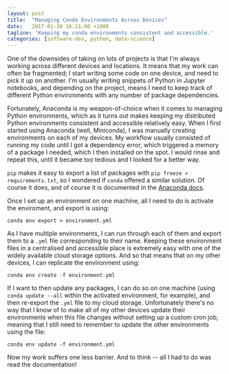 ```yaml
---
layout: post
title:  "Managing Conda Environments Across Devices"
date:   2017-01-30 16:21:00 +1000
tagline: 'Keeping my conda environments consistent and accessible.'
categories: [software-dev, python, data-science]
---
```

One of the downsides of taking on lots of projects is that I'm always working across different devices and locations. It means that my work can often be fragmented; I start writing some code on one device, and need to pick it up on another. I'm usually writing snippets of Python in Jupyter notebooks, and depending on the project, means I need to keep track of different Python environments with any number of package dependencies. 

Fortunately, Anaconda is my weapon-of-choice when it comes to managing Python environments, which as it turns out makes keeping my distributed Python environments consistent and accessible relatively easy. When I first started using Anaconda (well, Miniconda), I was manually creating environments on each of my devices. My workflow usually consisted of running my code until I got a dependency error, which triggered a memory of a package I needed, which I then installed on the spot. I would rinse and repeat this, until it became too tedious and I looked for a better way.

`pip` makes it easy to export a list of packages with `pip freeze > requirements.txt`, so I wondered if `conda` offered a similar solution. Of course it does, and of course it is documented in the [Anaconda docs](https://conda.io/docs/using/envs.html#share-an-environment). 

Once I set up an environment on one machine, all I need to do is activate the enviroment, and export is using:

```
conda env export > environment.yml
```

As I have multiple environments, I can run through each of them and export them to a `.yml` file corresponding to their name. Keeping these environment files in a centralised and accessible place is extremely easy with one of the widely available cloud storage options. And so that means that on my other devices, I can replicate the environment using:

```
conda env create -f environment.yml
```

If I want to then update any packages, I can do so on one machine (using `conda update --all` within the activated environment, for example), and then re-export the `.yml` file to my cloud storage. Unfortunately there's no way that I know of to make all of my other devices update their environments when this file changes without setting up a custom cron job, meaning that I still need to remember to update the other environments using the file:

```
conda env update -f environment.yml
```

Now my work suffers one less barrier. And to think -- all I had to do was read the documentation!